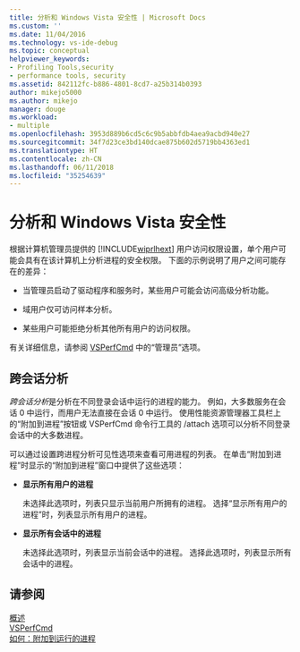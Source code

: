 ```yaml
---
title: 分析和 Windows Vista 安全性 | Microsoft Docs
ms.custom: ''
ms.date: 11/04/2016
ms.technology: vs-ide-debug
ms.topic: conceptual
helpviewer_keywords:
- Profiling Tools,security
- performance tools, security
ms.assetid: 842112fc-b886-4801-8cd7-a25b314b0393
author: mikejo5000
ms.author: mikejo
manager: douge
ms.workload:
- multiple
ms.openlocfilehash: 3953d889b6cd5c6c9b5abbfdb4aea9acbd940e27
ms.sourcegitcommit: 34f7d23ce3bd140dcae875b602d5719bb4363ed1
ms.translationtype: HT
ms.contentlocale: zh-CN
ms.lasthandoff: 06/11/2018
ms.locfileid: "35254639"
---
```

# <a name="profiling-and-windows-vista-security"></a>分析和 Windows Vista 安全性
根据计算机管理员提供的 [!INCLUDE[wiprlhext](../debugger/includes/wiprlhext_md.md)] 用户访问权限设置，单个用户可能会具有在该计算机上分析进程的安全权限。 下面的示例说明了用户之间可能存在的差异：  
  
-   当管理员启动了驱动程序和服务时，某些用户可能会访问高级分析功能。  
  
-   域用户仅可访问样本分析。  
  
-   某些用户可能拒绝分析其他所有用户的访问权限。  
  
 有关详细信息，请参阅 [VSPerfCmd](../profiling/vsperfcmd.md) 中的“管理员”选项。  
  
## <a name="cross-session-profiling"></a>跨会话分析  
 *跨会话分析*是分析在不同登录会话中运行的进程的能力。 例如，大多数服务在会话 0 中运行，而用户无法直接在会话 0 中运行。 使用性能资源管理器工具栏上的“附加到进程”按钮或 VSPerfCmd 命令行工具的 /attach 选项可以分析不同登录会话中的大多数进程。  
  
 可以通过设置跨进程分析可见性选项来查看可用进程的列表。 在单击“附加到进程”时显示的“附加到进程”窗口中提供了这些选项：  
  
-   **显示所有用户的进程**  
  
     未选择此选项时，列表只显示当前用户所拥有的进程。 选择“显示所有用户的进程”时，列表显示所有用户的进程。  
  
-   **显示所有会话中的进程**  
  
     未选择此选项时，列表显示当前会话中的进程。 选择此选项时，列表显示所有会话中的进程。  
  
## <a name="see-also"></a>请参阅  
 [概述](../profiling/overviews-performance-tools.md)   
 [VSPerfCmd](../profiling/vsperfcmd.md)   
 [如何：附加到运行的进程](http://msdn.microsoft.com/en-us/636d0a52-4bfd-48d2-89ad-d7b9ca4dc4f4)